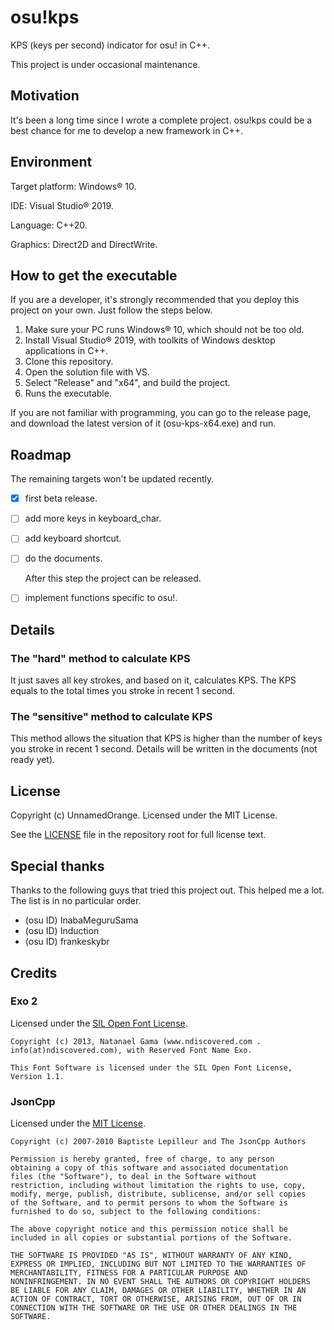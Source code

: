 # osu!kps

KPS (keys per second) indicator for osu! in C++.

This project is under occasional maintenance.

## Motivation

It's been a long time since I wrote a complete project. osu!kps could be a best chance for me to develop a new framework in C++.

## Environment

Target platform: Windows® 10.

IDE: Visual Studio® 2019.

Language: C++20.

Graphics: Direct2D and DirectWrite.

## How to get the executable

If you are a developer, it's strongly recommended that you deploy this project on your own. Just follow the steps below.

1. Make sure your PC runs Windows® 10, which should not be too old.
2. Install Visual Studio® 2019, with toolkits of Windows desktop applications in C++.
3. Clone this repository.
4. Open the solution file with VS.
5. Select "Release" and "x64", and build the project.
6. Runs the executable.

If you are not familiar with programming, you can go to the release page, and download the latest version of it (osu-kps-x64.exe) and run.

## Roadmap

The remaining targets won't be updated recently.

- [x] first beta release.

- [ ] add more keys in keyboard_char.

- [ ] add keyboard shortcut.

- [ ] do the documents.

  After this step the project can be released.

- [ ] implement functions specific to osu!.

## Details

### The "hard" method to calculate KPS

It just saves all key strokes, and based on it, calculates KPS. The KPS equals to the total times you stroke in recent 1 second.

### The "sensitive" method to calculate KPS

This method allows the situation that KPS is higher than the number of keys you stroke in recent 1 second. Details will be written in the documents (not ready yet).

## License

Copyright (c) UnnamedOrange. Licensed under the MIT License.

See the [LICENSE](./LICENSE) file in the repository root for full license text.

## Special thanks

Thanks to the following guys that tried this project out. This helped me a lot. The list is in no particular order.

- (osu ID) InabaMeguruSama
- (osu ID) Induction
- (osu ID) frankeskybr

## Credits

### Exo 2

Licensed under the [SIL Open Font License](https://www.fontsquirrel.com/license/exo-2).

```
Copyright (c) 2013, Natanael Gama (www.ndiscovered.com . info(at)ndiscovered.com), with Reserved Font Name Exo.

This Font Software is licensed under the SIL Open Font License, Version 1.1.
```

### JsonCpp

Licensed under the [MIT License](https://github.com/open-source-parsers/jsoncpp/blob/master/LICENSE).

```
Copyright (c) 2007-2010 Baptiste Lepilleur and The JsonCpp Authors

Permission is hereby granted, free of charge, to any person
obtaining a copy of this software and associated documentation
files (the "Software"), to deal in the Software without
restriction, including without limitation the rights to use, copy,
modify, merge, publish, distribute, sublicense, and/or sell copies
of the Software, and to permit persons to whom the Software is
furnished to do so, subject to the following conditions:

The above copyright notice and this permission notice shall be
included in all copies or substantial portions of the Software.

THE SOFTWARE IS PROVIDED "AS IS", WITHOUT WARRANTY OF ANY KIND,
EXPRESS OR IMPLIED, INCLUDING BUT NOT LIMITED TO THE WARRANTIES OF
MERCHANTABILITY, FITNESS FOR A PARTICULAR PURPOSE AND
NONINFRINGEMENT. IN NO EVENT SHALL THE AUTHORS OR COPYRIGHT HOLDERS
BE LIABLE FOR ANY CLAIM, DAMAGES OR OTHER LIABILITY, WHETHER IN AN
ACTION OF CONTRACT, TORT OR OTHERWISE, ARISING FROM, OUT OF OR IN
CONNECTION WITH THE SOFTWARE OR THE USE OR OTHER DEALINGS IN THE
SOFTWARE.
```
